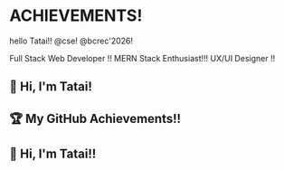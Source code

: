 # ACHIEVEMENTS!
hello Tatai!!
@cse!
@bcrec'2026!
<!DOCTYPE html>

Full Stack Web Developer !!
MERN Stack Enthusiast!!!
UX/UI Designer !!

## 👋 Hi, I'm Tatai!

## 🏆 My GitHub Achievements!!

## 👋 Hi, I'm Tatai!!




